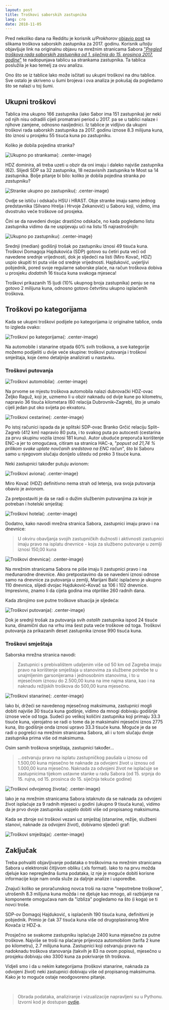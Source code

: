 ```yaml
---
layout: post
title: Troškovi saborskih zastupnika
lang: cro
date: 2018-11-05
---
```



Pred nekoliko dana na Redditu je korisnik *u/Prokhorov* [objavio post](https://old.reddit.com/r/croatia/comments/9t8l8v/troškovi_zastupnika_9_saziva_sabora_11_do_15122017/) sa slikama troškova saborskih zastupnika za 2017. godinu.
Korisnik *u/tolju* objavljuje link na originalnu objavu na mrežnim stranicama Sabora ["*Pregled troškova rada saborskih zastupnika od 1. siječnja do 15. prosinca 2017. godine*"](http://www.sabor.hr/pregled-troskova-rada-saborskih-zastupnika-od-15-s) te nadopunjava tablicu sa strankama zastupnika.
Ta tablica poslužila je kao temelj za ovu analizu.

Ono što se iz tablice lako može isčitati su ukupni troškovi na dnu tablice.
Sve ostalo je skriveno u šumi brojeva i ova analiza je pokušaj da pogledamo što se nalazi u toj šumi.







## Ukupni troškovi

Tablica ima ukupno 166 zastupnika (iako Sabor ima 151 zastupnika) jer neki od njih nisu odradili cijeli promatrani period u 2017. pa se u tablici nalaze i njihove zamjene, odnosno nasljednici.
Iz tablice je vidljivo da ukupni troškovi rada saborskih zastupnika za 2017. godinu iznose 8.3 milijuna kuna, što iznosi u prosjeku 55 tisuća kuna po zastupniku.

Koliko je dobila pojedina stranka?

![Ukupno po strankama](/figures/sabor/01_ukupno_stranke.png){: .center-image}

HDZ dominira, ali treba uzeti u obzir da oni imaju i daleko najviše zastupnika (62).
Slijedi SDP sa 32 zastupnika, 18 nezavisnih zastupnika te Most sa 14 zastupnika.
Bolje pitanje bi bilo: koliko je dobila pojedina stranka *po zastupniku*?

![Stranke ukupno po zastupniku](/figures/sabor/02_prosjecno_stranke.png){: .center-image}

Ovdje se ističu i odskaču HSU i HRAST. Obje stranke imaju samo jednog predstavnika (Silvano Hrelja i Hrvoje Zekanović) u Saboru koji, vidimo, ima dvostruko veće troškove od prosjeka.

Čini se da navedeni dvojac drastično odskače, no kada pogledamo listu zastupnika vidimo da ne uspijevaju ući na listu 15 najrastrošnijih:

![Ukupno po zastupniku](/figures/sabor/03_ukupno_zastupnik.png){: .center-image}

Srednji (median) godišnji trošak po zastupniku iznosi 49 tisuća kuna.
Troškovi Domagoja Hajdukovića (SDP) gotovo su četiri puta veći od navedene srednje vrijednosti, dok je sljedeći na listi (Miro Kovač, HDZ) uspio skupiti tri puta više od srednje vrijednosti.
Hajduković, uvjerljivi pobjednik, pored svoje regularne saborske plaće, na račun troškova dobiva u prosjeku *dodatnih* 16 tisuća kuna svakoga mjeseca!

Troškovi prikazanih 15 ljudi (10% ukupnog broja zastupnika) penju se na gotovo 2 milijuna kuna, odnosno gotovo četvrtinu ukupno isplaćenih troškova.







## Troškovi po kategorijama

Kada se ukupni troškovi podijele po kategorijama iz originalne tablice, onda to izgleda ovako:

![Troškovi po kategorijama](/figures/sabor/04_po_kategoriji.png){: .center-image}

Na automobile i stanarine otpada 60% svih troškova, a sve kategorije možemo podijeliti u dvije veće skupine: troškovi putovanja i troškovi smještaja, koje ćemo detaljnije analizirati u nastavku.





### Troškovi putovanja

![Troškovi automobila](/figures/sabor/05_Automobil.png){: .center-image}

Na prvome se mjestu troškova automobila nalazi dubrovački HDZ-ovac Željko Raguž, koji je, uzmemo li u obzir naknadu od dvije kune po kilometru, napravio 36 tisuća kilometara (60 relacija Dubrovnik–Zagreb), što je umalo cijeli jedan put oko svijeta po ekvatoru.


![Troškovi cestarine](/figures/sabor/06_Cestarina.png){: .center-image}

Po istoj računici ispada da je splitski SDP-ovac Branko Grčić relaciju Split–Zagreb (412 km) napravio 80 puta, i to svakog puta po autocesti (cestarina za prvu skupinu vozila iznosi 181 kunu).
Autor ubuduće preporuča korištenje ENC-a jer to omogućava, citiram sa stranica HAC-a, "*popust od 21,74 % prilikom svake uplate novčanih sredstava na ENC račun*", što bi Saboru samo u njegovom slučaju donijelo uštedu od preko 3 tisuće kuna.


Neki zastupnici također putuju avionom:

![Troškovi aviona](/figures/sabor/07_Avion.png){: .center-image}

Miro Kovač (HDZ) definitivno nema strah od letenja, sva svoja putovanja obavio je avionom.


Za pretpostaviti je da se radi o dužim službenim putovanjima za koje je potreban i hotelski smještaj:

![Troškovi hotela](/figures/sabor/09_Hotel.png){: .center-image}


Dodatno, kako navodi mrežna stranica Sabora, zastupnici imaju pravo i na dnevnice:

> U okviru obavljanja svojih zastupničkih dužnosti i aktivnosti zastupnici imaju pravo na isplatu dnevnice - koja za službeno putovanje u zemlji iznosi 150,00 kuna

![Troškovi dnevnica](/figures/sabor/08_Dnevnica.png){: .center-image}

Na mrežnim stranicama Sabora ne piše imaju li zastupnici pravo i na međunarodne dnevnice.
Ako pretpostavimo da se navedeni iznosi odnose samo na dnevnice za putovanja u zemlji, Marijani Balić isplaćeno je ukupno 110 dnevnica, slijedi dvojac Hajduković–Kovač sa 106 i 102 dnevnice.
Impresivno, znamo li da cijela godina ima otprilike 260 radnih dana.


Kada zbrojimo sve putne troškove situacija je sljedeća:

![Troškovi putovanja](/figures/sabor/10_ukupno_prijevoz.png){: .center-image}

Dok je srednji trošak za putovanja svih *ostalih* zastupnika ispod 24 tisuće kuna, dinamični duo na vrhu ima šest puta veće troškove od toga.
Troškovi putovanja za prikazanih deset zastupnika iznose 990 tisuća kuna.





### Troškovi smještaja

Saborska mrežna stranica navodi:

> Zastupnici s prebivalištem udaljenim više od 50 km od Zagreba imaju pravo na korištenje smještaja u stanovima za službene potrebe te u unajmljenim garsonijerama i jednosobnim stanovima, i to u mjesečnom iznosu do 2.500,00 kuna na ime najma stana, kao i na naknadu režijskih troškova do 500,00 kuna mjesečno.

![Troškovi stanarine](/figures/sabor/11_Stanarina.png){: .center-image}

Iako bi, držeći se navedenog mjesečnog maksimuma, zastupnici mogli dobiti najviše 30 tisuća kuna godšnje, vidimo da mnogi dobivaju godišnje iznose veće od toga.
Sudeći po velikoj količini zastupnika koji primaju 33.3 tisuće kuna, vjerojatno se radi o tome da je maksimalni mjesečni iznos 2775 kuna, što godišnje onda iznosi upravo 33.3 tisuće kuna.
Moguće je da se radi o pogrešci na mrežnim stranicama Sabora, ali i u tom slučaju dvoje zastupnika prima više od maksimuma.


Osim samih troškova smještaja, zastupnici također...

> ...ostvaruju pravo na isplatu zastupničkog paušala u iznosu od 1.500,00 kuna mjesečno te naknade za odvojeni život u iznosu od 1.000,00 kuna mjesečno. Naknada za odvojeni život ne isplaćuje se zastupnicima tijekom ustavne stanke u radu Sabora (od 15. srpnja do 15. rujna, od 15. prosinca do 15. siječnja tekuće godine)

![Troškovi odvojenog života](/figures/sabor/12_Odvojeni_život.png){: .center-image}

Iako je na mrežnim stranicama Sabora istaknuto da se naknada za odvojeni život isplaćuje za 9 radnih mjeseci u godini (ukupno 9 tisuća kuna), vidimo da je prvo dvoje zastupnika uspjelo dobiti više od propisanog maksimuma.


Kada se zbroje svi troškovi vezani uz smještaj (stanarine, režije, službeni stanovi, naknade za odvojeni život), dobivamo sljedeći graf:

![Troškovi smještaja](/figures/sabor/13_ukupno_smjestaj.png){: .center-image}





## Zaključak

Treba pohvaliti objavljivanje podataka o troškovima na mrežnim stranicama Sabora u elektronski čitljivom obliku (.xls format).
Iako to na prvu možda djeluje kao nepregledna šuma podataka, iz nje je moguće dobiti korisne informacije koje nam onda služe za daljnje analize i usporedbe.

Znajući koliko se proračunskog novca troši na razne "nepotrebne troškove", utrošenih 8.3 milijuna kuna možda i ne djeluje kao mnogo, ali razbijanje na komponente omogućava nam da "izbliza" pogledamo na što (i koga) se ti novci troše.

SDP-ov Domagoj Hajduković, s isplaćenih 190 tisuća kuna, definitivni je pobjednik.
Primio je čak 37 tisuća kuna više od drugoplasiranog Mire Kovača iz HDZ-a.

Prosječno se svakome zastupniku isplaćuje 2400 kuna mjesečno za putne troškove.
Najviše se troši na plaćanje prijevoza automobilom (tarifa 2 kune po kilometru), 2.7 milijuna kuna.
Zastupnici koji ostvaruju pravo na nadoknadu troškova stanovanja (takvih je 83 na ovom popisu), mjesečno u prosjeku dobivaju oko 3300 kuna za pokrivanje tih troškova.

Vidjeli smo i da u nekim kategorijama (troškovi stanarine, naknada za odvojeni život) neki zastupnici dobivaju više od propisanog maksimuma.
Kako je to moguće ostaje neodgovoreno pitanje.


&nbsp;

> Obrada podataka, analiziranje i vizualizacije napravljeni su u Pythonu. Izvorni kod je dostupan [ovdje](https://nbviewer.jupyter.org/github/narimiran/data-notebooks/blob/master/sabor.ipynb).
